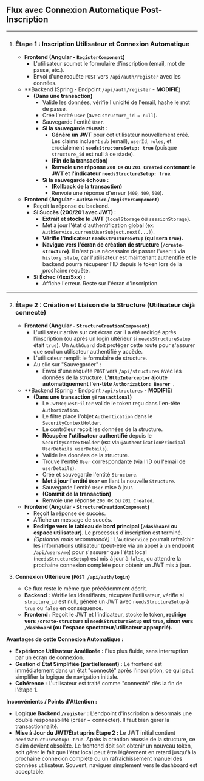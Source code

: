 ## Flux avec Connexion Automatique Post-Inscription

---

1.  ### **Étape 1 : Inscription Utilisateur et Connexion Automatique**
    * **Frontend (Angular - `RegisterComponent`)**
        * L'utilisateur soumet le formulaire d'inscription (email, mot de passe, etc.).
        * Envoi d'une requête `POST` vers `/api/auth/register` avec les données.
    * **Backend (Spring - Endpoint `/api/auth/register` - **MODIFIÉ**)
        * **(Dans une transaction)**
            * Valide les données, vérifie l'unicité de l'email, hashe le mot de passe.
            * Crée l'entité `User` (avec `structure_id = null`).
            * Sauvegarde l'entité `User`.
            * **Si la sauvegarde réussit :**
                * **Génère un JWT** pour cet utilisateur nouvellement créé. Les claims incluent `sub` (email), `userId`,
                  `roles`, et crucialement **`needsStructureSetup: true`** (puisque `structure_id` est null à ce stade).
                * **(Fin de la transaction)**
                * **Renvoie une réponse `200 OK` ou `201 Created` contenant le JWT et
                  l'indicateur `needsStructureSetup: true`**.
            * **Si la sauvegarde échoue :**
                * **(Rollback de la transaction)**
                * Renvoie une réponse d'erreur (`400`, `409`, `500`).
    * **Frontend (Angular - `AuthService` / `RegisterComponent`)**
        * Reçoit la réponse du backend.
        * **Si Succès (200/201 avec JWT) :**
            * **Extrait et stocke le JWT** (`localStorage` ou `sessionStorage`).
            * Met à jour l'état d'authentification global (ex: `AuthService.currentUserSubject.next(...)`).
            * **Vérifie l'indicateur `needsStructureSetup` (qui sera `true`).**
            * **Navigue vers l'écran de création de structure (`/create-structure`)**. Il n'est plus nécessaire de
              passer l'`userId` via `history.state`, car l'utilisateur est maintenant authentifié et le backend pourra
              récupérer l'ID depuis le token lors de la prochaine requête.
        * **Si Échec (4xx/5xx) :**
            * Affiche l'erreur. Reste sur l'écran d'inscription.

---

2.  ### **Étape 2 : Création et Liaison de la Structure (Utilisateur déjà connecté)**
    * **Frontend (Angular - `StructureCreationComponent`)**
        * L'utilisateur arrive sur cet écran car il a été redirigé après l'inscription (ou après un login ultérieur si
          `needsStructureSetup` était `true`). Un `AuthGuard` doit protéger cette route pour s'assurer que seul un
          utilisateur authentifié y accède.
        * L'utilisateur remplit le formulaire de structure.
        * Au clic sur "Sauvegarder" :
            * Envoi d'une requête `POST` vers `/api/structures` avec les données de la structure. **L'`HttpInterceptor`
              ajoute automatiquement l'en-tête `Authorization: Bearer `**.
    * **Backend (Spring - Endpoint `/api/structures` - **MODIFIÉ**)
        * **(Dans une transaction `@Transactional`)**
            * Le `JwtRequestFilter` valide le token reçu dans l'en-tête `Authorization`.
            * Le filtre place l'objet `Authentication` dans le `SecurityContextHolder`.
            * Le contrôleur reçoit les données de la structure.
            * **Récupère l'utilisateur authentifié** depuis le `SecurityContextHolder` (ex: via
              `@AuthenticationPrincipal UserDetails userDetails`).
            * Valide les données de la structure.
            * Trouve l'entité `User` correspondante (via l'ID ou l'email de `userDetails`).
            * Crée et sauvegarde l'entité `Structure`.
            * **Met à jour l'entité `User`** en liant la nouvelle `Structure`.
            * Sauvegarde l'entité `User` mise à jour.
            * **(Commit de la transaction)**
            * Renvoie une réponse `200 OK` ou `201 Created`.
    * **Frontend (Angular - `StructureCreationComponent`)**
        * Reçoit la réponse de succès.
        * Affiche un message de succès.
        * **Redirige vers le tableau de bord principal (`/dashboard` ou espace utilisateur)**. Le processus
          d'inscription est terminé.
        * *(Optionnel mais recommandé)* : L'`AuthService` pourrait rafraîchir les informations utilisateur (peut-être
          via un appel à un endpoint `/api/users/me`) pour s'assurer que l'état local (`needsStructureSetup`) est mis à
          jour à `false`, ou attendre la prochaine connexion complète pour obtenir un JWT mis à jour.

3. **Connexion Ultérieure (`POST /api/auth/login`)**
    * Ce flux reste le même que précédemment décrit.
    * **Backend :** Vérifie les identifiants, récupère l'utilisateur, vérifie si `structure_id` est null, génère un JWT
      avec `needsStructureSetup` à `true` ou `false` en conséquence.
    * **Frontend :** Reçoit le JWT et l'indicateur, stocke le token, **redirige vers `/create-structure`
      si `needsStructureSetup` est `true`, sinon vers `/dashboard` (ou l'espace spectateur/utilisateur approprié).**

**Avantages de cette Connexion Automatique :**

* **Expérience Utilisateur Améliorée :** Flux plus fluide, sans interruption par un écran de connexion.
* **Gestion d'État Simplifiée (partiellement) :** Le frontend est immédiatement dans un état "connecté" après
  l'inscription, ce qui peut simplifier la logique de navigation initiale.
* **Cohérence :** L'utilisateur est traité comme "connecté" dès la fin de l'étape 1.

**Inconvénients / Points d'Attention :**

* **Logique Backend `/register` :** L'endpoint d'inscription a désormais une double responsabilité (créer + connecter).
  Il faut bien gérer la transactionnalité.
* **Mise à Jour du JWT/État après Étape 2 :** Le JWT initial contient `needsStructureSetup: true`. Après la création
  réussie de la structure, ce claim devient obsolète. Le frontend doit soit obtenir un nouveau token, soit gérer le fait
  que l'état local peut être légèrement en retard jusqu'à la prochaine connexion complète ou un rafraîchissement manuel
  des données utilisateur. Souvent, naviguer simplement vers le dashboard est acceptable.